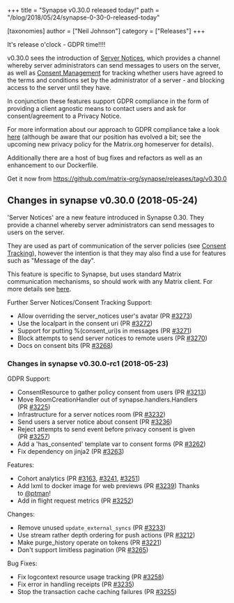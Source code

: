 +++
title = "Synapse v0.30.0 released today!"
path = "/blog/2018/05/24/synapse-0-30-0-released-today"

[taxonomies]
author = ["Neil Johnson"]
category = ["Releases"]
+++

It's release o'clock - GDPR time!!!!

v0.30.0 sees the introduction of <a href="https://github.com/matrix-org/synapse/blob/master/docs/server_notices.md">Server Notices</a>, which provides a channel whereby server administrators can send messages to users on the server, as well as <a href="https://github.com/matrix-org/synapse/blob/master/docs/consent_tracking.md">Consent Management</a> for tracking whether users have agreed to the terms and conditions set by the administrator of a server - and blocking access to the server until they have.


In conjunction these features support GDPR compliance in the form of providing a client agnostic means to contact users and ask for consent/agreement to a Privacy Notice.

For more information about our approach to GDPR compliance take a look <a href="/blog/2018/05/08/gdpr-compliance-in-matrix/">here</a> (although be aware that our position has evolved a bit; see the upcoming new privacy policy for the Matrix.org homeserver for details).

Additionally there are a host of bug fixes and refactors as well as an enhancement to our Dockerfile.

Get it now from <a href="https://github.com/matrix-org/synapse/releases/tag/v0.30.0">https://github.com/matrix-org/synapse/releases/tag/v0.30.0</a>
<div class="release clearfix label-latest">
<div class="release-body commit open float-left">
<div class="markdown-body">

## Changes in synapse v0.30.0 (2018-05-24)

'Server Notices' are a new feature introduced in Synapse 0.30. They provide a
channel whereby server administrators can send messages to users on the server.

They are used as part of communication of the server policies (see <a href="https://github.com/matrix-org/synapse/blob/master/docs/consent_tracking.md">Consent Tracking</a>),
however the intention is that they may also find a use for features such
as "Message of the day".

This feature is specific to Synapse, but uses standard Matrix communication mechanisms,
so should work with any Matrix client. For more details see <a href="https://github.com/matrix-org/synapse/blob/master/docs/server_notices.md">here</a>. <a href="https://github.com/matrix-org/synapse/blob/master/docs/server_notices.md"><code></code></a>

Further Server Notices/Consent Tracking Support:
<ul>
 	<li>Allow overriding the server_notices user's avatar (PR <a class="issue-link js-issue-link" href="https://github.com/matrix-org/synapse/pull/3273" data-error-text="Failed to load issue title" data-id="325788990" data-permission-text="Issue title is private" data-url="https://github.com/matrix-org/synapse/issues/3273">#3273</a>)</li>
 	<li>Use the localpart in the consent uri (PR <a class="issue-link js-issue-link" href="https://github.com/matrix-org/synapse/pull/3272" data-error-text="Failed to load issue title" data-id="325732749" data-permission-text="Issue title is private" data-url="https://github.com/matrix-org/synapse/issues/3272">#3272</a>)</li>
 	<li>Support for putting %(consent_uri)s in messages (PR <a class="issue-link js-issue-link" href="https://github.com/matrix-org/synapse/pull/3271" data-error-text="Failed to load issue title" data-id="325731335" data-permission-text="Issue title is private" data-url="https://github.com/matrix-org/synapse/issues/3271">#3271</a>)</li>
 	<li>Block attempts to send server notices to remote users (PR <a class="issue-link js-issue-link" href="https://github.com/matrix-org/synapse/pull/3270" data-error-text="Failed to load issue title" data-id="325706652" data-permission-text="Issue title is private" data-url="https://github.com/matrix-org/synapse/issues/3270">#3270</a>)</li>
 	<li>Docs on consent bits (PR <a class="issue-link js-issue-link" href="https://github.com/matrix-org/synapse/pull/3268" data-error-text="Failed to load issue title" data-id="325692950" data-permission-text="Issue title is private" data-url="https://github.com/matrix-org/synapse/issues/3268">#3268</a>)</li>
</ul>
</div>
</div>
</div>
<div class="release clearfix label-prerelease">
<div class="release-body commit open float-left">
<div class="markdown-body">

### Changes in synapse v0.30.0-rc1 (2018-05-23)

GDPR Support:
<ul>
 	<li>ConsentResource to gather policy consent from users (PR <a class="issue-link js-issue-link" href="https://github.com/matrix-org/synapse/pull/3213" data-error-text="Failed to load issue title" data-id="322329950" data-permission-text="Issue title is private" data-url="https://github.com/matrix-org/synapse/issues/3213">#3213</a>)</li>
 	<li>Move RoomCreationHandler out of synapse.handlers.Handlers (PR <a class="issue-link js-issue-link" href="https://github.com/matrix-org/synapse/pull/3225" data-error-text="Failed to load issue title" data-id="323966891" data-permission-text="Issue title is private" data-url="https://github.com/matrix-org/synapse/issues/3225">#3225</a>)</li>
 	<li>Infrastructure for a server notices room (PR <a class="issue-link js-issue-link" href="https://github.com/matrix-org/synapse/pull/3232" data-error-text="Failed to load issue title" data-id="324110323" data-permission-text="Issue title is private" data-url="https://github.com/matrix-org/synapse/issues/3232">#3232</a>)</li>
 	<li>Send users a server notice about consent (PR <a class="issue-link js-issue-link" href="https://github.com/matrix-org/synapse/pull/3236" data-error-text="Failed to load issue title" data-id="324363121" data-permission-text="Issue title is private" data-url="https://github.com/matrix-org/synapse/issues/3236">#3236</a>)</li>
 	<li>Reject attempts to send event before privacy consent is given (PR <a class="issue-link js-issue-link" href="https://github.com/matrix-org/synapse/pull/3257" data-error-text="Failed to load issue title" data-id="325182001" data-permission-text="Issue title is private" data-url="https://github.com/matrix-org/synapse/issues/3257">#3257</a>)</li>
 	<li>Add a 'has_consented' template var to consent forms (PR <a class="issue-link js-issue-link" href="https://github.com/matrix-org/synapse/pull/3262" data-error-text="Failed to load issue title" data-id="325308498" data-permission-text="Issue title is private" data-url="https://github.com/matrix-org/synapse/issues/3262">#3262</a>)</li>
 	<li>Fix dependency on jinja2 (PR <a class="issue-link js-issue-link tooltipped tooltipped-ne" href="https://github.com/matrix-org/synapse/pull/3263" data-error-text="Failed to load issue title" data-id="325308826" data-permission-text="Issue title is private" aria-label="#3263, Fix dependency on jinja2">#3263</a>)</li>
</ul>
Features:
<ul>
 	<li>Cohort analytics (PR <a class="issue-link js-issue-link" href="https://github.com/matrix-org/synapse/pull/3163" data-error-text="Failed to load issue title" data-id="319174463" data-permission-text="Issue title is private" data-url="https://github.com/matrix-org/synapse/issues/3163">#3163</a>, <a class="issue-link js-issue-link" href="https://github.com/matrix-org/synapse/pull/3241" data-error-text="Failed to load issue title" data-id="324442563" data-permission-text="Issue title is private" data-url="https://github.com/matrix-org/synapse/issues/3241">#3241</a>, <a class="issue-link js-issue-link" href="https://github.com/matrix-org/synapse/pull/3251" data-error-text="Failed to load issue title" data-id="324872139" data-permission-text="Issue title is private" data-url="https://github.com/matrix-org/synapse/issues/3251">#3251</a>)</li>
 	<li>Add lxml to docker image for web previews (PR <a class="issue-link js-issue-link" href="https://github.com/matrix-org/synapse/pull/3239" data-error-text="Failed to load issue title" data-id="324408394" data-permission-text="Issue title is private" data-url="https://github.com/matrix-org/synapse/issues/3239">#3239</a>) Thanks to <a class="user-mention" href="https://github.com/ptman" data-hovercard-user-id="24669" data-octo-click="hovercard-link-click" data-octo-dimensions="link_type:self" aria-describedby="hovercard-aria-description">@ptman</a>!</li>
 	<li>Add in flight request metrics (PR <a class="issue-link js-issue-link" href="https://github.com/matrix-org/synapse/pull/3252" data-error-text="Failed to load issue title" data-id="324955805" data-permission-text="Issue title is private" data-url="https://github.com/matrix-org/synapse/issues/3252">#3252</a>)</li>
</ul>
Changes:
<ul>
 	<li>Remove unused <code>update_external_syncs</code> (PR <a class="issue-link js-issue-link" href="https://github.com/matrix-org/synapse/pull/3233" data-error-text="Failed to load issue title" data-id="324114741" data-permission-text="Issue title is private" data-url="https://github.com/matrix-org/synapse/issues/3233">#3233</a>)</li>
 	<li>Use stream rather depth ordering for push actions (PR <a class="issue-link js-issue-link" href="https://github.com/matrix-org/synapse/pull/3212" data-error-text="Failed to load issue title" data-id="322319018" data-permission-text="Issue title is private" data-url="https://github.com/matrix-org/synapse/issues/3212">#3212</a>)</li>
 	<li>Make purge_history operate on tokens (PR <a class="issue-link js-issue-link" href="https://github.com/matrix-org/synapse/pull/3221" data-error-text="Failed to load issue title" data-id="323268684" data-permission-text="Issue title is private" data-url="https://github.com/matrix-org/synapse/issues/3221">#3221</a>)</li>
 	<li>Don't support limitless pagination (PR <a class="issue-link js-issue-link" href="https://github.com/matrix-org/synapse/pull/3265" data-error-text="Failed to load issue title" data-id="325389253" data-permission-text="Issue title is private" data-url="https://github.com/matrix-org/synapse/issues/3265">#3265</a>)</li>
</ul>
Bug Fixes:
<ul>
 	<li>Fix logcontext resource usage tracking (PR <a class="issue-link js-issue-link" href="https://github.com/matrix-org/synapse/pull/3258" data-error-text="Failed to load issue title" data-id="325229997" data-permission-text="Issue title is private" data-url="https://github.com/matrix-org/synapse/issues/3258">#3258</a>)</li>
 	<li>Fix error in handling receipts (PR <a class="issue-link js-issue-link tooltipped tooltipped-ne" href="https://github.com/matrix-org/synapse/pull/3235" data-error-text="Failed to load issue title" data-id="324313546" data-permission-text="Issue title is private" aria-label="#3235, Fix error in handling receipts">#3235</a>)</li>
 	<li>Stop the transaction cache caching failures (PR <a class="issue-link js-issue-link" href="https://github.com/matrix-org/synapse/pull/3255" data-error-text="Failed to load issue title" data-id="324972872" data-permission-text="Issue title is private" data-url="https://github.com/matrix-org/synapse/issues/3255">#3255</a>)</li>
</ul>
</div>
</div>
</div>
